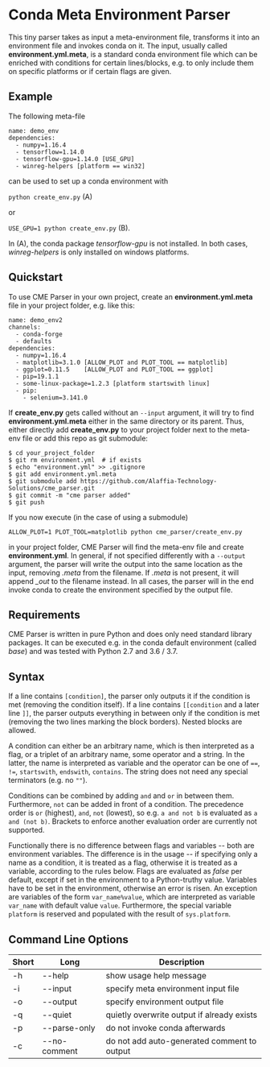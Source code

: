 # Conda Meta Environment Parser

This tiny parser takes as input a meta-environment file, transforms it into an environment file and invokes conda on it.
The input, usually called **environment.yml.meta**, is a standard conda environment file which can be enriched with conditions for certain lines/blocks, e.g. to only include them on specific platforms or if certain flags are given.

## Example

The following meta-file

```
name: demo_env
dependencies:
  - numpy=1.16.4
  - tensorflow=1.14.0
  - tensorflow-gpu=1.14.0 [USE_GPU]
  - winreg-helpers [platform == win32]
```

can be used to set up a conda environment with

`python create_env.py` (A)

or

`USE_GPU=1 python create_env.py` (B).

In (A), the conda package *tensorflow-gpu* is not installed. In both cases, *winreg-helpers* is only installed on windows platforms.

## Quickstart

To use CME Parser in your own project, create an **environment.yml.meta** file in your project folder, e.g. like this:

```
name: demo_env2
channels:
  - conda-forge
  - defaults
dependencies:
  - numpy=1.16.4
  - matplotlib=3.1.0 [ALLOW_PLOT and PLOT_TOOL == matplotlib]
  - ggplot=0.11.5    [ALLOW_PLOT and PLOT_TOOL == ggplot]
  - pip=19.1.1
  - some-linux-package=1.2.3 [platform startswith linux]
  - pip:
    - selenium=3.141.0
```

If **create_env.py** gets called without an `--input` argument, it will try to find **environment.yml.meta** either in the same directory or its parent.
Thus, either directly add **create_env.py** to your project folder next to the meta-env file or add this repo as git submodule:

```
$ cd your_project_folder
$ git rm environment.yml  # if exists
$ echo "environment.yml" >> .gitignore
$ git add environment.yml.meta
$ git submodule add https://github.com/Alaffia-Technology-Solutions/cme_parser.git
$ git commit -m "cme parser added"
$ git push
```

If you now execute (in the case of using a submodule)

`ALLOW_PLOT=1 PLOT_TOOL=matplotlib python cme_parser/create_env.py`

in your project folder, CME Parser will find the meta-env file and create **environment.yml**.
In general, if not specified differently with a `--output` argument, the parser will write the output into the same location as the input, removing *.meta* from the filename.
If *.meta* is not present, it will append *_out* to the filename instead.
In all cases, the parser will in the end invoke conda to create the environment specified by the output file. 

## Requirements

CME Parser is written in pure Python and does only need standard library packages.
It can be executed e.g. in the conda default environment (called *base*) and was tested with Python 2.7 and 3.6 / 3.7.

## Syntax

If a line contains `[condition]`, the parser only outputs it if the condition is met (removing the condition itself).
If a line contains `[[condition` and a later line `]]`, the parser outputs everything in between only if the condition is met (removing the two lines marking the block borders).
Nested blocks are allowed.

A condition can either be an arbitrary name, which is then interpreted as a flag, or a triplet of an arbitrary name, some operator and a string.
In the latter, the name is interpreted as variable and the operator can be one of `==`, `!=`, `startswith`, `endswith`, `contains`.
The string does not need any special terminators (e.g. no `""`).

Conditions can be combined by adding `and` and `or` in between them.
Furthermore, `not` can be added in front of a condition. The precedence order is `or` (highest), `and`, `not` (lowest), so e.g. `a and not b` is evaluated as `a and (not b)`.
Brackets to enforce another evaluation order are currently not supported.

Functionally there is no difference between flags and variables -- both are environment variables. The difference is in the usage --
if specifying only a name as a condition, it is treated as a flag, otherwise it is treated as a variable, according to the rules below.
Flags are evaluated as *false* per default, except if set in the environment to a Python-truthy value.
Variables have to be set in the environment, otherwise an error is risen.
An exception are variables of the form  `var_name%value`, which are interpreted as variable `var_name` with default value `value`.
Furthermore, the special variable `platform` is reserved and populated with the result of `sys.platform`.

## Command Line Options

| Short  | Long | Description |
| --- | --- | --- |
| -h  | --help | show usage help message |
| -i  | --input | specify meta environment input file |
| -o  | --output | specify environment output file |
| -q  | --quiet | quietly overwrite output if already exists |
| -p  | --parse-only | do not invoke conda afterwards |
| -c  | --no-comment | do not add auto-generated comment to output |
